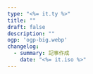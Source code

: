 ```yaml
---
type: "<%= it.ty %>"
title: ""
draft: false
description: ""
ogp: 'ogp-big.webp'
changelog:
  - summary: 記事作成
    date: "<%= it.iso %>"
---
```



